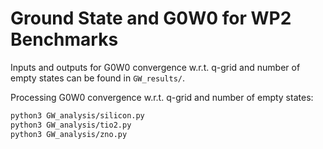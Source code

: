 # Ground State and G0W0 for WP2 Benchmarks


Inputs and outputs for G0W0 convergence w.r.t. q-grid and number of empty states can be found in `GW_results/`.

Processing G0W0 convergence w.r.t. q-grid and number of empty states:
```bash
python3 GW_analysis/silicon.py 
python3 GW_analysis/tio2.py 
python3 GW_analysis/zno.py 
```
